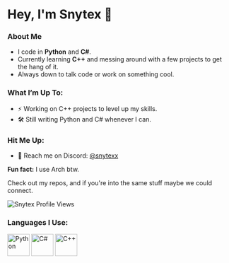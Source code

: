 <h1>Hey, I'm Snytex 👋</h1>

<h3>About Me</h3>
<ul>
  <li>I code in <strong>Python</strong> and <strong>C#</strong>.</li>
  <li>Currently learning <strong>C++</strong> and messing around with a few projects to get the hang of it.</li>
  <li>Always down to talk code or work on something cool.</li>
</ul>

<h3>What I’m Up To:</h3>
<ul>
  <li>⚡ Working on C++ projects to level up my skills.</li>
  <li>🛠️ Still writing Python and C# whenever I can.</li>
</ul>

<h3>Hit Me Up:</h3>
<ul>
  <li>💬 Reach me on Discord: <a href="https://discordapp.com/users/snytexx">@snytexx</a></li>
</ul>

<p><strong>Fun fact:</strong> I use Arch btw.</p>

<p>Check out my repos, and if you're into the same stuff maybe we could connect.</p>

<p>
  <img src="https://komarev.com/ghpvc/?username=snytex&label=Profile%20views&color=blue&style=flat" alt="Snytex Profile Views" />
</p>

<h3>Languages I Use:</h3>
<p>
  <img src="https://cdn.jsdelivr.net/gh/devicons/devicon/icons/python/python-original.svg" alt="Python" width="50" height="50"/>
  <img src="https://cdn.jsdelivr.net/gh/devicons/devicon/icons/csharp/csharp-original.svg" alt="C#" width="50" height="50"/>
  <img src="https://cdn.jsdelivr.net/gh/devicons/devicon/icons/cplusplus/cplusplus-original.svg" alt="C++" width="50" height="50"/>
</p>
